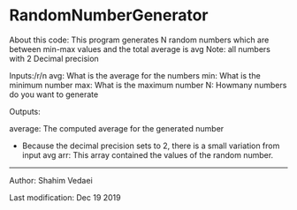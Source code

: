 # RandomNumberGenerator

About this code:
This program generates N random numbers which are between min-max values and the total average is avg
Note: all numbers with 2 Decimal precision

Inputs:/r/n
avg: What is the average for the numbers
min: What is the minimum number 
max: What is the maximum number
N: Howmany numbers do you want to generate

Outputs:

average: The computed average for the generated number
* Because the decimal precision sets to 2, there is a small variation from input avg
arr: This array contained the values of the random number.


------------------------------------------------------------------------
Author: Shahim Vedaei

Last modification: Dec 19 2019
